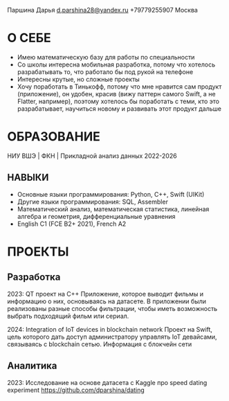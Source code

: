Паршина Дарья
d.parshina28@yandex.ru
+79779255907
Москва


# О СЕБЕ
- Имею математическую базу для работы по специальности
- Со школы интересна мобильная разработка, потому что
хотелось разрабатывать то, что работало бы под рукой на
телефоне
- Интересны крутые, но сложные проекты
- Хочу поработать в Тинькофф, потому что мне нравится
сам продукт (приложение), он удобен, красив (вижу
паттерн самого Swift, а нe Flatter, например), поэтому
хотелось бы поработать с теми, кто это разрабатывает,
научиться новому и развивать этот продукт дальше

# ОБРАЗОВАНИЕ
НИУ ВШЭ | ФКН | Прикладной анализ данных 2022-2026
## НАВЫКИ
- Основные языки программирования: Python, C++, Swift (UIKit)
- Другие языки программирования: SQL, Assembler
- Математический анализ, математическая статистика,
линейная алгебра и геометрия, дифференциальные
уравнения
- English C1 (FCE B2+ 2021), French A2

# ПРОЕКТЫ

## Разработка

2023: QT проект на С++
  Приложение, которое выводит
  фильмы и информацию о них, основываясь на датасете. В
  приложении были реализованы разные способы
  фильтрации, чтобы иметь возможность выбрать
  подходящий фильм или сериал.


2024: Integration of IoT devices in blockchain network 
  Проект на Swift, цель которого дать доступ администратору
  управлять IoT девайсами, связываясь с blockchain сетью. Информация с блокчейн сети


  ## Аналитика

  2023: Исследование на основе датасета с Kaggle про speed dating experiment 
  https://github.com/dparshina/dating
  

  


